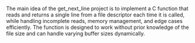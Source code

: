 
The main idea of the get_next_line project is to implement a C function that reads and returns a single line from a file descriptor each time it is called, while handling incomplete reads, memory management, and edge cases efficiently. The function is designed to work without prior knowledge of the file size and can handle varying buffer sizes dynamically.